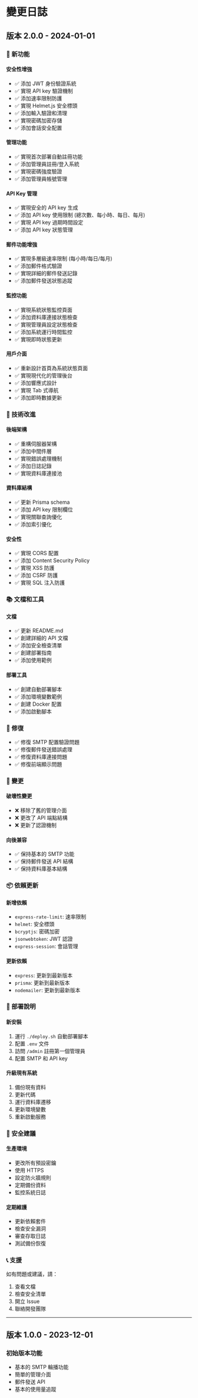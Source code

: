 # 變更日誌

## 版本 2.0.0 - 2024-01-01

### 🚀 新功能

#### 安全性增強
- ✅ 添加 JWT 身份驗證系統
- ✅ 實現 API key 驗證機制
- ✅ 添加速率限制防護
- ✅ 實現 Helmet.js 安全標頭
- ✅ 添加輸入驗證和清理
- ✅ 實現密碼加密存儲
- ✅ 添加會話安全配置

#### 管理功能
- ✅ 實現首次部署自動註冊功能
- ✅ 添加管理員註冊/登入系統
- ✅ 實現密碼強度驗證
- ✅ 添加管理員帳號管理

#### API Key 管理
- ✅ 實現安全的 API key 生成
- ✅ 添加 API key 使用限制 (總次數、每小時、每日、每月)
- ✅ 實現 API key 過期時間設定
- ✅ 添加 API key 狀態管理

#### 郵件功能增強
- ✅ 實現多層級速率限制 (每小時/每日/每月)
- ✅ 添加郵件格式驗證
- ✅ 實現詳細的郵件發送記錄
- ✅ 添加郵件發送狀態追蹤

#### 監控功能
- ✅ 實現系統狀態監控頁面
- ✅ 添加資料庫連接狀態檢查
- ✅ 實現管理員設定狀態檢查
- ✅ 添加系統運行時間監控
- ✅ 實現即時狀態更新

#### 用戶介面
- ✅ 重新設計首頁為系統狀態頁面
- ✅ 實現現代化的管理後台
- ✅ 添加響應式設計
- ✅ 實現 Tab 式導航
- ✅ 添加即時數據更新

### 🔧 技術改進

#### 後端架構
- ✅ 重構伺服器架構
- ✅ 添加中間件層
- ✅ 實現錯誤處理機制
- ✅ 添加日誌記錄
- ✅ 實現資料庫連接池

#### 資料庫結構
- ✅ 更新 Prisma schema
- ✅ 添加 API key 限制欄位
- ✅ 實現關聯查詢優化
- ✅ 添加索引優化

#### 安全性
- ✅ 實現 CORS 配置
- ✅ 添加 Content Security Policy
- ✅ 實現 XSS 防護
- ✅ 添加 CSRF 防護
- ✅ 實現 SQL 注入防護

### 📚 文檔和工具

#### 文檔
- ✅ 更新 README.md
- ✅ 創建詳細的 API 文檔
- ✅ 添加安全檢查清單
- ✅ 創建部署指南
- ✅ 添加使用範例

#### 部署工具
- ✅ 創建自動部署腳本
- ✅ 添加環境變數範例
- ✅ 創建 Docker 配置
- ✅ 添加啟動腳本

### 🐛 修復

- ✅ 修復 SMTP 配置驗證問題
- ✅ 修復郵件發送錯誤處理
- ✅ 修復資料庫連接問題
- ✅ 修復前端顯示問題

### 🔄 變更

#### 破壞性變更
- ❌ 移除了舊的管理介面
- ❌ 更改了 API 端點結構
- ❌ 更新了認證機制

#### 向後兼容
- ✅ 保持基本的 SMTP 功能
- ✅ 保持郵件發送 API 結構
- ✅ 保持資料庫基本結構

### 📦 依賴更新

#### 新增依賴
- `express-rate-limit`: 速率限制
- `helmet`: 安全標頭
- `bcryptjs`: 密碼加密
- `jsonwebtoken`: JWT 認證
- `express-session`: 會話管理

#### 更新依賴
- `express`: 更新到最新版本
- `prisma`: 更新到最新版本
- `nodemailer`: 更新到最新版本

### 🚀 部署說明

#### 新安裝
1. 運行 `./deploy.sh` 自動部署腳本
2. 配置 `.env` 文件
3. 訪問 `/admin` 註冊第一個管理員
4. 配置 SMTP 和 API key

#### 升級現有系統
1. 備份現有資料
2. 更新代碼
3. 運行資料庫遷移
4. 更新環境變數
5. 重新啟動服務

### 🔐 安全建議

#### 生產環境
- 更改所有預設密鑰
- 使用 HTTPS
- 設定防火牆規則
- 定期備份資料
- 監控系統日誌

#### 定期維護
- 更新依賴套件
- 檢查安全漏洞
- 審查存取日誌
- 測試備份恢復

### 📞 支援

如有問題或建議，請：
1. 查看文檔
2. 檢查安全清單
3. 開立 Issue
4. 聯絡開發團隊

---

## 版本 1.0.0 - 2023-12-01

### 初始版本功能
- 基本的 SMTP 輪播功能
- 簡單的管理介面
- 郵件發送 API
- 基本的使用量追蹤